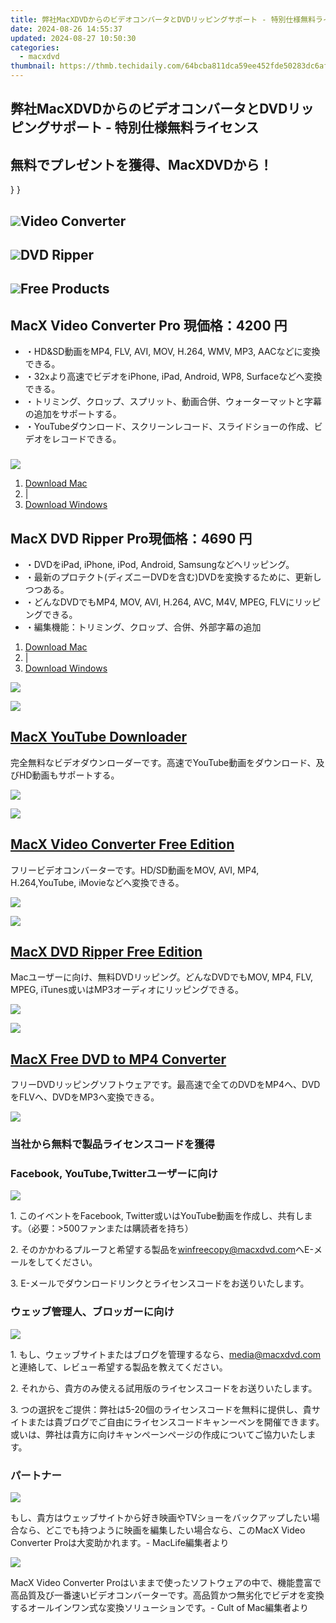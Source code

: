 ```yaml
---
title: 弊社MacXDVDからのビデオコンバータとDVDリッピングサポート - 特別仕様無料ライセンス
date: 2024-08-26 14:55:37
updated: 2024-08-27 10:50:30
categories:
  - macxdvd
thumbnail: https://thmb.techidaily.com/64bcba811dca59ee452fde50283dc6af9516c46b5a87dc01f6fa89f4e4093f9a.jpg
---
```


## 弊社MacXDVDからのビデオコンバータとDVDリッピングサポート - 特別仕様無料ライセンス

## 無料でプレゼントを獲得、MacXDVDから！

} }

## ![](https://www.macxdvd.com/win-free-copy/image/eight-win/02.png)Video Converter

## ![](https://www.macxdvd.com/win-free-copy/image/eight-win/01.png)DVD Ripper

## ![](https://www.macxdvd.com/win-free-copy/image/eight-win/03.png)Free Products

## MacX Video Converter Pro 現価格：4200 円

* ・HD&SD動画をMP4, FLV, AVI, MOV, H.264, WMV, MP3, AACなどに変換できる。
* ・32xより高速でビデオをiPhone, iPad, Android, WP8, Surfaceなどへ変換できる。
* ・トリミング、クロップ、スプリット、動画合併、ウォーターマットと字幕の追加をサポートする。
* ・YouTubeダウンロード、スクリーンレコード、スライドショーの作成、ビデオをレコードできる。

### 

[![](https://www.macxdvd.com/win-free-copy/image-jp/eight-win/lean.png)](https://tools.techidaily.com/macxdvd/products/) 

1. [Download Mac](https://tools.techidaily.com/macxdvd/products/)
2. |
3. [Download Windows](https://tools.techidaily.com/macxdvd/products/)

## MacX DVD Ripper Pro現価格：4690 円

* ・DVDをiPad, iPhone, iPod, Android, Samsungなどへリッピング。
* ・最新のプロテクト(ディズニーDVDを含む)DVDを変換するために、更新しつつある。
* ・どんなDVDでもMP4, MOV, AVI, H.264, AVC, M4V, MPEG, FLVにリッピングできる。
* ・編集機能：トリミング、クロップ、合併、外部字幕の追加
1. [Download Mac](https://tools.techidaily.com/macxdvd/products/)
2. |
3. [Download Windows](https://tools.techidaily.com/macxdvd/products/)

[![](https://www.macxdvd.com/win-free-copy/image-jp/eight-win/lean.png)](https://tools.techidaily.com/macxdvd/products/) 

![](https://www.macxdvd.com/win-free-copy/image/eight-win/youtube.png)

## [MacX YouTube Downloader](https://tools.techidaily.com/macxdvd/products/)

完全無料なビデオダウンローダーです。高速でYouTube動画をダウンロード、及びHD動画もサポートする。 

[![](https://www.macxdvd.com/win-free-copy/image-jp/eight-win/download.jpg)](https://tools.techidaily.com/macxdvd/products/)

![](https://www.macxdvd.com/win-free-copy/image/eight-win/video.png)

## [MacX Video Converter Free Edition](https://tools.techidaily.com/macxdvd/products/)

フリービデオコンバーターです。HD/SD動画をMOV, AVI, MP4, H.264,YouTube, iMovieなどへ変換できる。

[![](https://www.macxdvd.com/win-free-copy/image-jp/eight-win/download.jpg)](https://tools.techidaily.com/macxdvd/products/)

![](https://www.macxdvd.com/win-free-copy/image/eight-win/ripper.png)

## [MacX DVD Ripper Free Edition](https://tools.techidaily.com/macxdvd/products/)

Macユーザーに向け、無料DVDリッピング。どんなDVDでもMOV, MP4, FLV, MPEG, iTunes或いはMP3オーディオにリッピングできる。

[![](https://www.macxdvd.com/win-free-copy/image-jp/eight-win/download.jpg)](https://tools.techidaily.com/macxdvd/products/)

![](https://www.macxdvd.com/win-free-copy/image/eight-win/mp.png)

## [MacX Free DVD to MP4 Converter](https://tools.techidaily.com/macxdvd/products/)

フリーDVDリッピングソフトウェアです。最高速で全てのDVDをMP4へ、DVDをFLVへ、DVDをMP3へ変換できる。

[![](https://www.macxdvd.com/win-free-copy/image-jp/eight-win/download.jpg)](https://www.macxdvd.com/download/macx-free-dvd-to-mp4-converter-for-mac.dmg)



### 当社から無料で製品ライセンスコードを獲得



### **Facebook, YouTube,Twitterユーザーに向け**

![](https://www.macxdvd.com/win-free-copy/image/eight-win/share.png)

1\. このイベントをFacebook, Twitter或いはYouTube動画を作成し、共有します。（必要：>500ファンまたは購読者を持ち）

2\. そのかかわるプルーフと希望する製品を[winfreecopy@macxdvd.com](https://tools.techidaily.com/macxdvd/products/)へE-メールをしてください。

3\. E-メールでダウンロードリンクとライセンスコードをお送りいたします。

### **ウェッブ管理人、ブロッガーに向け**

![](https://www.macxdvd.com/win-free-copy/image/eight-win/review.png)

1\. もし、ウェッブサイトまたはブログを管理するなら、[media@macxdvd.com](https://tools.techidaily.com/macxdvd/products/)と連絡して、レビュー希望する製品を教えてください。

2\. それから、貴方のみ使える試用版のライセンスコードをお送りいたします。

3\. つの選択をご提供：弊社は5-20個のライセンスコードを無料に提供し、貴サイトまたは貴ブログでご自由にライセンスコードキャンーペンを開催できます。或いは、弊社は貴方に向けキャンペーンページの作成についてご協力いたします。



### パートナー

![](https://www.macxdvd.com/win-free-copy/image/eight-win/lift.png) 

もし、貴方はウェッブサイトから好き映画やTVショーをバックアップしたい場合なら、どこでも持つように映画を編集したい場合なら、このMacX Video Converter Proは大変助かれます。\- MacLife編集者より

![](https://www.macxdvd.com/win-free-copy/image/eight-win/cuit.png) 

MacX Video Converter Proはいままで使ったソフトウェアの中で、機能豊富で高品質及び一番速いビデオコンバーターです。高品質かつ無劣化でビデオを変換するオールインワン式な変換ソリューションです。\- Cult of Mac編集者より

<ins class="adsbygoogle"
     style="display:block"
     data-ad-format="autorelaxed"
     data-ad-client="ca-pub-7571918770474297"
     data-ad-slot="1223367746"></ins>



<ins class="adsbygoogle"
     style="display:block"
     data-ad-client="ca-pub-7571918770474297"
     data-ad-slot="8358498916"
     data-ad-format="auto"
     data-full-width-responsive="true"></ins>
